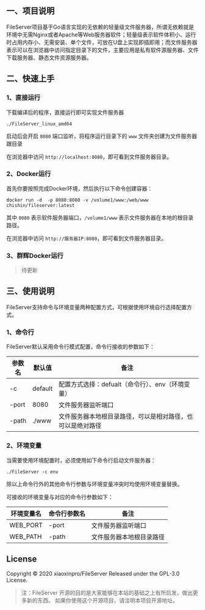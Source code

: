 ## 一、项目说明

FileServer项目基于Go语言实现的无依赖的轻量级文件服务器，所谓无依赖就是环境中无需Nginx或者Apache等Web服务器软件；轻量级表示软件体积小、运行时占用内存小、无需安装、单个文件，可放在U盘上实现即插即用；而文件服务器表示可以在浏览器中访问指定目录下的文件，主要应用是私有软件源服务器、文件下载服务器、静态文件资源服务器。

## 二、快速上手

### 1、直接运行

下载编译后的程序，直接运行即可实现文件服务器

```
./FileServer_linux_amd64
```

启动后会开启 `8080` 端口监听，将程序运行目录下的 `www` 文件夹创建为文件服务器跟目录

在浏览器中访问 `http://localhost:8080`，即可看到文件服务器目录。

### 2、Docker运行

首先你要按照完成Docker环境，然后执行以下命令创建容器：

```
docker run -d  -p 8080:8080 -v /volume1/www:/web/www chishin/fileserver:latest
```

其中 `8080` 表示软件服务器端口，`/volume1/www` 表示文件服务器在本地的根目录路径。

在浏览器中访问 `http://服务器IP:8080`，即可看到文件服务器目录。

### 3、群辉Docker运行

> 待更新

## 三、使用说明

FileServer支持命令与环境变量两种配置方式，可根据使用环境自行选择配置方式。

### 1、命令行
FileServer默认采用命令行模式配置，命令行接收的参数如下：

| 参数名 | 默认值 | 备注 |
|--|--|--|
| -c | default | 配置方式选择：defualt（命令行）、env（环境变量） |
| -port | 8080 | 文件服务器监听端口 |
| -path | ./www | 文件服务器本地根目录路径，可以是相对路径，也可以是绝对路径 |

### 2、环境变量

当需要使用环境配置时，必须使用如下命令行启动文件服务器：

```
./FileServer -c env
```

除以上命令行外的其他命令行参数与环境变量冲突时均使用环境变量替换。

可接收的环境变量与对应的命令行参数如下：

| 环境变量名 | 命令行参数名 | 备注 |
|--|--|--|
| WEB_PORT | -port | 文件服务器监听端口 |
| WEB_PATH| -path | 文件服务器本地根目录路径 |

## License

Copyright © 2020 xiaoxinpro/FileServer Released under the GPL-3.0 License.

> 注：FileServer 开源的目的是大家能够在本站的基础之上有所启发，做出更多新的东西。 如果你使用这个开源项目，请注明本项目开源地址。














